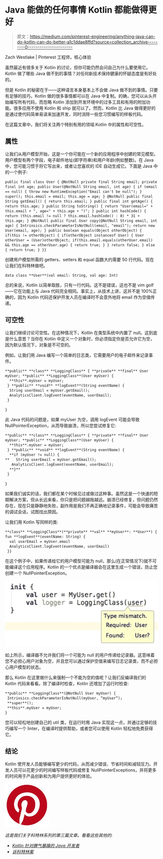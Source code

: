 # Java 能做的任何事情 Kotlin 都能做得更好

> 原文：<https://medium.com/pinterest-engineering/anything-java-can-do-kotlin-can-do-better-a1c1ddae8ffd?source=collection_archive---------0----------------------->

Zach Westlake | Pinterest 工程师，核心体验

虽然最近有很多关于 Kotlin 的讨论，但你可能仍然会问自己为什么要使用它。Kotlin 做了哪些 Java 做不到的事情？对任何新技术保持健康的怀疑态度是有好处的。

但是 Kotlin 的秘密在于——这种语言本身基本上不会做 Java 做不到的事情。只要有足够的技巧，Kotlin 做的很多事情都可以在 Java 中复制。的确，您可以从头开始编写所有代码，而忽略 Kotlin 添加到开发环境中的过多工具和有用的附加功能。很多应用不使用 Kotlin 和 ship 就可以了。然而，Kotlin 比 Java 做得更好的是通过使代码简单易读来加速开发，同时消除一些您习惯编写的样板代码。

在这篇文章中，我们将关注两个特别有用的领域:Kotlin 中的属性和可空性。

## **属性**

让我们从用户模型开始，这是一个你可能在一个新的应用程序中创建的常见模型。用户模型有两个字段，电子邮件地址(即字符串)和用户年龄(例如整数)。在 Java 中，您可能习惯于将它写出来，或者让您喜欢的 IDE 自动生成它。下面是 Java 中的一个例子:

```
public final class User { @NotNull private final String email; private final int age; public User(@NotNull String email, int age) { if (email == null) { throw new RuntimeException("Email can't be null"); } super(); this.email = email; this.age = age; } @NotNull public final String getEmail() { return this.email; } public final int getAge() { return this.age; } public String toString() { return "User(email=" + this.email + ", age=" + this.age + ")"; } public int hashCode() { return (this.email != null ? this.email.hashCode() : 0) * 31 + this.age; } @NotNull public final User copy(@NotNull String email, int age) { Intrinsics.checkParameterIsNotNull(email, "email"); return new User(email, age); } public boolean equals(Object otherObject) { if(this != otherObject) { if(otherObject instanceof User) { User otherUser = (User)otherObject; if(this.email.equals(otherUser.email) && this.age == otherUser.age) { return true; } } return false; } else { return true; } }}
```

创建用户模型所需的 getters、setters 和 equal 函数大约需要 50 行代码。现在让我们在科特林做吧。

```
data class **User**(val email: String, val age: Int)
```

总的来说，Kotlin 以简单取胜，只有一行代码。这不是错误，这也不是 vim golf——它在功能上与 Java 代码完全相同。事实上，从技术上讲，这并不是 100%正确的，因为 Kotlin 代码还保护开发人员在编译时不会意外地将 email 作为空值传递。

## **可空性**

让我们继续讨论可空性。在这种情况下，Kotlin 在类型系统中内置了 null。这到底是什么意思？当你在 Kotlin 中定义一个对象时，你必须指定你是否允许它为空，因为默认情况下，对象是不可空的。

例如，让我们用 Java 编写一个简单的日志类，它需要用户的电子邮件来记录事件。

```
**public** **class** **LoggingClass** { **private** **final** User myUser; **public** **LoggingClass**(User myUser) {
  **this**.myUser = myUser;
 } **public** **void** **logEvent**(String eventName) {
  String userEmail = myUser.getEmail();
  AnalyticsClient.logEvent(eventName, userEmail);
 }

}
```

此 Java 代码的问题是，如果 myUser 为空，调用 logEvent 可能会导致 NullPointerException，从而导致崩溃，所以您尝试修复它:

```
**public** **class** **LoggingClass** { **private** **final** User myUser; **public** **LoggingClass**(User myUser) {
  **this**.myUser = myUser;
 } **public** **void** **logEvent**(String eventName) {
  **if (myUser != null) {
**   String userEmail = myUser.getEmail();
   AnalyticsClient.logEvent(eventName, userEmail);
  **}**
 }

}
```

如果我们诚实的话，我们都在某个时候见过或做过这种事。虽然这是一个快速的短期解决方案，但从长远来看，你只是把问题越拖越远。崩溃已经修复，但问题仍然存在，现在只是静静地失败，副作用是我们不再正确地记录事件，可能会导致痛苦的调试会话，试图找出原因。

让我们用 Kotlin 写同样的类:

```
**class** **LoggingClass**(**private** **val** **myUser**: **User**) { fun **logEvent**(eventName: String) {
  val userEmail = myUser.email
  AnalyticsClient.logEvent(eventName, userEmail)
 }}
```

在这个例子中，如果传递给它的用户模型可能为 null，那么(在正常情况下)就不可能编译这个应用程序。Kotlin 的一个优点是编译器会在这里生成一个错误，防止您创建一个 NullPointerException。

![](img/cb9be70dde3170ae475c43c7d9a9d193.png)

如上所示，编译器不允许我们将一个可能为 null 的用户传递给记录器。这意味着您不必担心用户对象为空，并且您可以通过保护空值来编写日志记录类，而不必担心用户模型的状态。

那么 Kotlin 在这里做什么来强制一个不能为空的值呢？让我们反编译我们的 Kotlin 代码来看看。除了编译时检查，Kotlin 还增加了运行时检查:

```
**public** **LoggingClass**(@NotNull User myUser) {
 Intrinsics.checkParameterIsNotNull(myUser, “myUser”);
 **super**();
 **this**.myUser = myUser;
}
```

您可以轻松地创建自己的 util 类，在运行时用 Java 实现这一点，并通过足够的技巧编写一个 linter，在编译时提供帮助，或者您可以使用 Kotlin 轻松地免费获得它。

## **结论**

Kotlin 使开发人员能够编写更少的代码，从而减少错误、节省时间和减轻压力。开发人员可以花更少的时间编写样板代码或修复 NullPointerExceptions，并将更多的时间用于产品创新和为用户提供更好的体验。

![](img/c2e708437034ef3a06c845ca00e483ca.png)

*这是我们关于科特林系列的第三篇文章。看看这些其他的:*

*   [*Kotlin 针对脾气暴躁的 Java 开发者*](/@Pinterest_Engineering/kotlin-for-grumpy-java-developers-8e90875cb6ab)
*   [*诉科特林案*](/@Pinterest_Engineering/the-case-against-kotlin-2c574cb87953)